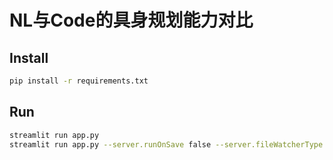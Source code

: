 # NL与Code的具身规划能力对比

## Install

```bash
pip install -r requirements.txt
```

## Run

```bash
streamlit run app.py
streamlit run app.py --server.runOnSave false --server.fileWatcherType none
```
